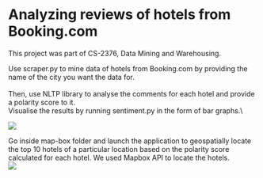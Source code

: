 # Analyzing reviews of hotels from Booking.com
This project was part of CS-2376, Data Mining and Warehousing.


Use scraper.py to mine data of hotels from Booking.com by providing the name of the city you want the data for.\
\
Then, use NLTP library to analyse the comments for each hotel and provide a polarity score to it. \
Visualise the results by running sentiment.py in the form of bar graphs.\

![](results/map-hotels.gif)

Go inside map-box folder and launch the application to geospatially locate the top 10 hotels of a particular location based on the polarity score calculated for each hotel. We used Mapbox API to locate the hotels.\
![](results/hotel-analysis.git)
